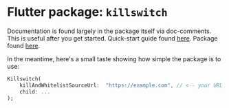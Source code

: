 # Flutter package: `killswitch`

Documentation is found largely in the package itself via doc-comments. This is useful after you get started. Quick-start guide found [here](https://matthewtrent.me/articles/killswitch). Package found [here](https://pub.dev/packages/killswitch).

In the meantime, here's a small taste showing how simple the package is to use:

```dart
Killswitch(
	killAndWhitelistSourceUrl:  "https://example.com", // <-- your URL
	child: ...
);
```